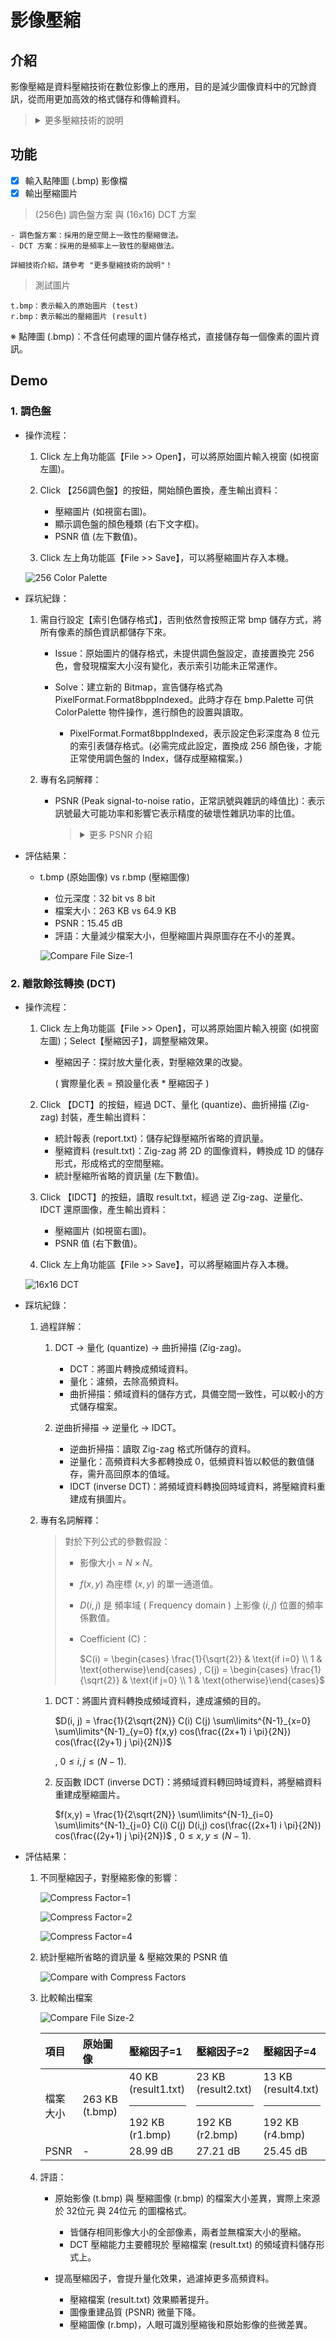 # 影像壓縮

## 介紹

影像壓縮是資料壓縮技術在數位影像上的應用，目的是減少圖像資料中的冗餘資訊，從而用更加高效的格式儲存和傳輸資料。

> <details>
> 
> <summary>更多壓縮技術的說明</summary>
> 
> <br>
> 
> > ## 壓縮原理
> > 
> > 壓縮的通則是利用資料的一致性，越一致的資料，越能夠進行壓縮。
> > 
> > <details>
> > 
> > <summary>詳細介紹</summary>
> > 
> > 1. 資料越一致，代表統計特性越集中，包括傅立葉轉換域 ( Fourier transform domain )、特徵值 ( eigenvalue )、直方圖 ( histogram ) ...... 等方面的集中度。
> >     
> >     - 空間上的一致性：影像中每一點的值，會和相鄰的點的值非常接近。
> > 
> >     - 頻率上的一致性：一張影像的頻譜大多都集中在低頻的地方。
> > 
> >         - 低頻成分：代表變化較為緩和的地方。
> > 
> >             - 對應的是影像的「顏色」(color) 和「強度」(intensity)。
> > 
> >         - 高頻成分：代表變化較為劇烈的地方。
> > 
> >             - 對應的是影像的「邊緣」(edge) 和「雜訊」(noise)。
> > 
> > 2. 除此之外，也可利用資料的規則性與可預測性來對其作壓縮。
> > 
> > </details>
> 
> > ## 常見的影像壓縮技術
> > 
> > 壓縮的技術主要分成兩種：
> > 
> > 1. 失真壓縮 ( lossy compression )：壓縮率較高，但無法重建原來的資料。例如：
> > 
> >     - **色彩深度 (8bit、10bit)**
> >     - 色彩取樣 (4:2:2、4:2:0)
> >     - DFT ( Discrete Fourier Transform，離散傅立葉變換 )
> >     - **DCT ( Discrete Cosine Transform，離散餘弦變換 )**
> >     - 多項式曲線的近似 ( polynomial approximation )
> > 
> > 2. 無損壓縮 ( lossless compression )：壓縮率較低，但可以重建原來的資料。例如：
> >    
> >    - 二元編碼 ( binary coding )
> >    - 霍夫曼編碼 ( Huffman coding )
> >    - 算術編碼 ( arithmetic coding ) 
> 
> > ### 色彩深度 (索引色)
> > 
> > 色彩深度，這種做法又被稱為「索引色 ( Indexed color )」或「調色盤」，主要是用來 "快速呈現" 圖片或加速資料傳輸，也稱之為「向量量化壓縮」。
> > 
> > <details>
> > 
> > <summary>詳細介紹</summary>
> > 
> > - 色彩深度，簡稱色深。
> > 
> >     - 在電腦圖學領域中，表示在點陣圖緩衝區中儲存顏色所用的位元數。
> > 
> > - 色彩深度越高，可用的顏色就越多。
> > 
> >     - 色彩深度是用「n 位元顏色」（n-bit colour）來說明的。
> >     
> >     - 若色彩深度是 n 位元，即有 $`2^{n}`$ 種顏色選擇，而儲存每像素所用的位元數目就是 n。
> >         
> >         - 例如：8 位元 = 256 種顏色；10 位元 = 1024 種顏色。 
> > 
> >         - 其中，每像素所用 8 位元 (0-255) 來表示 256 種的顏色之一。
> >         
> >         - 通常使用 256 種索引色彩，即 8-bit ( 256 色 ) 壓縮出來的圖片，看起來跟真彩色差不多，檔案大小則變得很小。
> > 
> > - 做法：
> > 
> >     1. 在一張圖片中選擇最常見的顏色，製成顏色表，一同儲存在圖片中 ( 點陣圖緩衝區 )。
> >     
> >     2. 使用歐幾里德距離公式，對一張全彩的圖片進行有限顏色的置換。
> >         
> >         - 顏色資訊也不會直接存在該張圖片的像素裡，而是給予索引來參照其中的「調色盤」。換句話說，該張圖片並不包含原圖的所有顏色。
> > 
> > </details>
> 
> > ### 色彩取樣
> > 
> > 將 luminance ( 亮度 ) 和 chroma ( 顏色 ) 分離，透過 chroma subsampling ( 色彩取樣 )，來實現有損壓縮。
> > 
> > <details>
> > 
> > <summary>詳細介紹</summary>
> > 
> > - 人類的視覺系統，對於明暗度比較敏感，而對於彩度比較不敏感。
> > 
> >     - 因此，我們可以利用人類視覺的特性，減少 Cb、Cr 的取樣個數，同時保持足夠的視覺質量。
> >     
> >     - 此技術運用的是空間上的一致性，取樣格式主要有 ( 4：2：2 ) 與 ( 4：2：0 ) 兩種。
> > 
> > - YUV 與 RGB 相互轉換：
> > 
> >     - 從 RGB 到 YCbCr 為
> > 
> >         ~~~
> >         Y = 0.299 R + 0.578 G + 0.114 B
> >         
> >         Cb = 0.565 (B - Y)；( Cb = -0.169 R - 0.331 G + 0.500 B )
> >         
> >         Cr = 0.713 (R - Y)； ( Cr = 0.500 R - 0.419 G - 0.081 B )
> >         ~~~
> > 
> >         其中，Y 是亮度 ( Luminance )，C 是色差 ( chrominance )，Cb 為藍色色差，Cr 為紅色色差。
> >     
> >         - Y 的本質上就是從原圖得到一張 grayscale 灰度圖，這也是常見的灰階計算方式。
> >         
> >         - G (Green) 的係數最大，這符合人眼視覺系統對綠色最敏感的特性。
> >     
> >     - 從 YCbCr 到 RGB 為
> > 
> >         ~~~
> >         R = Y + 1.402 Cr
> >         G = Y - 0.344 Cb - 0.714 Cr
> >         B = Y + 1.772 Cb
> >         ~~~
> > 
> > - 運用子採樣，損耗一些顏色資訊，來壓縮檔案。( 即不記錄某些像素的資訊。)
> > 
> >     - 未壓縮 4:4:4
> > 
> >         | Y |  |  |  | + | $\tiny\text{Cr Cb}$ |  |  |  |
> >         | :----: | :----: | :----: | :----: | :----: | :----: | :----: | :----: | :----: |
> >         | gray&nbsp; | gray&nbsp; | gray&nbsp; | gray&nbsp; | | &nbsp;&nbsp;V&nbsp;&nbsp; | &nbsp;&nbsp;V&nbsp;&nbsp; | &nbsp;&nbsp;V&nbsp;&nbsp; | &nbsp;&nbsp;V&nbsp;&nbsp; |
> >         | gray&nbsp; | gray&nbsp; | gray&nbsp; | gray&nbsp; | | &nbsp;&nbsp;V&nbsp;&nbsp; | &nbsp;&nbsp;V&nbsp;&nbsp; | &nbsp;&nbsp;V&nbsp;&nbsp; | &nbsp;&nbsp;V&nbsp;&nbsp; |
> > 
> >         - 當所有像素的 CbCr 資訊都被記錄下來時 ( 無未採樣的像素 ) ，色度採樣即可被標示為 4:4:4。
> >         
> >         - 可提供最高品質的影像，RAW 檔案也等同 4:4:4。
> >         
> >         - 然而，檔案大小也最大。
> > 
> >     - YCbCr 4:2:2 子採樣：在每個像素行中，只有兩個像素的 CbCr 訊號被記錄下來。
> >         
> >         | Y |  |  |  | + | $\tiny\text{Cr Cb}$ |  |  |  |
> >         | :----: | :----: | :----: | :----: | :----: | :----: | :----: | :----: | :----: |
> >         | gray&nbsp; | gray&nbsp; | gray&nbsp; | gray&nbsp; | | &nbsp;&nbsp;R&nbsp;&nbsp; | &nbsp;&nbsp;-&nbsp;&nbsp; | &nbsp;&nbsp;B&nbsp;&nbsp; | &nbsp;&nbsp;-&nbsp;&nbsp; |
> >         | gray&nbsp; | gray&nbsp; | gray&nbsp; | gray&nbsp; | | &nbsp;&nbsp;G&nbsp;&nbsp; | &nbsp;&nbsp;-&nbsp;&nbsp; | &nbsp;&nbsp;Y&nbsp;&nbsp; | &nbsp;&nbsp;-&nbsp;&nbsp; |
> >     
> >         - 讀取色彩時，提取 ( Copy ) 採樣資訊。
> > 
> >             | $\tiny\text{Cr Cb}$ |  |  |  |
> >             | :----: | :----: | :----: | :----: |
> >             | &nbsp;&nbsp;R&nbsp;&nbsp; | &nbsp;&nbsp;r&nbsp;&nbsp; | &nbsp;&nbsp;B&nbsp;&nbsp; | &nbsp;&nbsp;b&nbsp;&nbsp; |
> >             | &nbsp;&nbsp;G&nbsp;&nbsp; | &nbsp;&nbsp;g&nbsp;&nbsp; | &nbsp;&nbsp;Y&nbsp;&nbsp; | &nbsp;&nbsp;y&nbsp;&nbsp; |
> > 
> >     - YCbCr 4:2:0 子採樣：在每兩個像素行中，上面一行只記錄兩個像素的 CbCr 訊號。下面一行的像素則完全不記錄 CbCr 訊號。
> >         
> >         | Y |  |  |  | + | $\tiny\text{Cr Cb}$ |  |  |  |
> >         | :----: | :----: | :----: | :----: | :----: | :----: | :----: | :----: | :----: |
> >         | gray&nbsp; | gray&nbsp; | gray&nbsp; | gray&nbsp; | | &nbsp;&nbsp;R&nbsp;&nbsp; | &nbsp;&nbsp;-&nbsp;&nbsp; | &nbsp;&nbsp;B&nbsp;&nbsp; | &nbsp;&nbsp;-&nbsp;&nbsp; |
> >         | gray&nbsp; | gray&nbsp; | gray&nbsp; | gray&nbsp; | | &nbsp;&nbsp;-&nbsp;&nbsp; | &nbsp;&nbsp;-&nbsp;&nbsp; | &nbsp;&nbsp;-&nbsp;&nbsp; | &nbsp;&nbsp;-&nbsp;&nbsp; |
> >     
> >         - 讀取色彩時，提取 ( Copy ) 採樣資訊。
> > 
> >             | $\tiny\text{Cr Cb}$ |  |  |  |
> >             | :----: | :----: | :----: | :----: |
> >             | &nbsp;&nbsp;R&nbsp;&nbsp; | &nbsp;&nbsp;r&nbsp;&nbsp; | &nbsp;&nbsp;B&nbsp;&nbsp; | &nbsp;&nbsp;b&nbsp;&nbsp; |
> >             | &nbsp;&nbsp;r&nbsp;&nbsp; | &nbsp;&nbsp;r&nbsp;&nbsp; | &nbsp;&nbsp;b&nbsp;&nbsp; | &nbsp;&nbsp;b&nbsp;&nbsp; |
> > 
> > </details>
> 
> > ### DFT ( Discrete Fourier Transform，離散傅立葉變換 )
> > 
> > DFT ( 離散傅立葉變換 )，是一種頻域表示方法，廣泛使用於有限長序列的在數位訊號處理。
> > 
> > <details>
> > 
> > <summary>詳細介紹</summary>
> >   
> > - Fourier Series 傅立葉級數：將一個週期信號分解成無限多分開的離散弦波。
> > 
> >     ~~~
> >     度量觀點轉換：
> >     
> >     1. 世界上所有的訊號，都是由不同頻率的弦波所組成。
> >     
> >     2. 弦波是訊號的基本組成元素，不管它是正弦或餘弦。
> >     
> >     3. 從不同的面相 ( 時域 / 頻域 ) 去分析訊號，可以獲得不同的視圖 ( 波型 / 頻譜 )。
> >     ~~~
> > 
> > -  Fourier Transform 傅立葉轉換：用來將時域訊號，轉換成頻域訊號的計算方式。
> > 
> > </details>
> 
> > ### DCT ( Discrete Cosine Transform ) 離散餘弦變換
> > 
> > 圖像雖然屬於「空間域 ( spatial domain )」的問題，但可以將其解釋成「時域 ( time domain )」的體現，也就能將其透過頻譜分析轉換成「頻域 ( frequency domain )」的問題。
> > 
> > 簡單的解釋：空間域 (=時域) 經過傅立葉變換後，可以得到「圖像的能量梯度(=影像的頻譜)」。經過濾波，可以形成圖像的有損壓縮。
> >
> > <details>
> > 
> > <summary>詳細介紹</summary>
> > 
> > #### 空間域、時域、頻域
> >
> > 影像實際上是二維的，亦即是訊號的二維形式。
> >
> > <details>
> > 
> > <summary>詳細介紹</summary>
> >
> > - 「空間域」與「頻域」的轉換：也就是，將函式 f (p1, p2)，轉換為函式 F (w1, w2)，其中 p1, p2 是空間座標，w1、w2 是二維的頻率，分別代表兩個方向的頻率變化。
> > 
> >     - 我們可以想像有個水中的震動源，在不斷振動下產生漣漪，此時水面的 p1、p2 (水波) 可以是指什麼呢？
> > 
> >     - 時間嗎？如果以時域 f ( t1, t2 ) 來描述訊號，兩個時間的方向代表什麼？這令人難以想像，然而若想成用相機對水波照像後，查看照片中漣漪在某位置的水平面高低關係，就容易理解了。
> > 
> >     - 也就是說，可以使用 f (x, y) 函式，來表示漣漪在位置 (x, y) 與 水平面的高低關係，這就是從空間域轉換至頻域，而不是從時域轉換至頻域了。
> > 
> > - DCT-II：2d DCT ( type II )，最常用的一種形式，通常直接稱為 DCT。
> > 
> >     - 二維傅立葉級數：可以看成水波是由許多的小漣漪疊加而成，二維傅立葉轉換後的結果，就是這些小漣漪的頻域表示。
> >     
> >     - 水中有個單一振動源時，會產生一圈圈的漣漪，若是有多個振動源，就會構成波光粼粼，某些程度在視覺上，就會像是以二維「雜訊」建立的灰階圖，也就是說，這時的二維傅立葉轉換，是個從空間中某位置的訊號到訊號頻率的轉換。
> >     
> >     - 二維傅立葉轉換後，我們可以看到它是由哪些灰階度週期變化組成。此時，可以想像許多不同的灰階圖，各個灰階圖視覺上像個小漣漪，這些小漣漪會疊加成最後的灰階圖片，將此灰階圖進行二維傅立葉轉換，可以得到這些小漣漪的頻率，也就是所謂的圖像頻率，頻譜大小即可視為能量大小。
> > 
> > </details>
> >
> > #### 離散餘弦轉換 ( DCT ) 理論
> > 
> > 此技術運用的是頻率上的一致性，刪除高頻資訊，對於人眼視覺所能辨別的資訊量來說，損失是非常少的，但可大幅減少資料傳輸量。
> > 
> > <details>
> > 
> > <summary>詳細介紹</summary>
> >
> > - 對於人眼而言，影像的低頻部分資訊量是大於高頻部分的。
> > 
> >     &#8251; 一張影像的頻譜大多都集中在低頻的地方。
> > 
> >     - 低頻成分：代表變化較為緩和的地方。
> > 
> >         - 對應的是影像的「顏色」(color) 和「強度」(intensity)。 
> > 
> >     - 高頻成分：代表變化較為劇烈的地方。
> > 
> >         - 對應的是影像的「邊緣」(edge) 和「雜訊」(noise)。
> > 
> > - DCT ( 離散餘弦變換 )，是在 DFT 的基礎上推導出來的，是 DFT 的特殊形式。
> > 
> >     - 在 FT ( 傅立葉轉換 ) 的算法中包含複數運算，其運算複雜度和存儲所需的空間都超過實數運算。
> >     
> >     - 為了簡化計算過程，離散餘弦轉換（Discrete Cosine Transform），改以實部運算代替 FT 中的虛部運算，藉此達到簡化目的。
> >     
> >         - 當是實函數時，DFT 的實部是偶函數，虛部是奇函數。
> >         - 當是偶實函數時，DFT 的虛部就是 0。
> > 
> >     - DCT 會將任何一個輸入訊號先拓展為一個實偶訊號，藉此形成簡化運算。
> >     
> >         - 在 DFT 傅立葉級數展開式中，如果被展開的函數是實偶函數，那麼其傅立葉級數就只包含餘弦項，再將其離散化 (DFT) 可導出該餘弦項的餘弦變換，就是離散餘弦變換 (DCT)。
> > 
> > </details>
> > 
> > #### DCT 做法
> > 
> > 8×8 DCT：通常我們會將影像切成 8×8 的方格，才進行離散餘弦轉換 (DCT)。
> > 
> > <details>
> > 
> > <summary>詳細介紹</summary>
> >
> >         
> > - 原因：避免過濾過多，遺失重要資訊。
> >     
> >     - 一張影像的每個區塊，其高低頻成分都不一樣。若對整張影像直接做離散餘弦轉換 (DCT)，多少會有高頻成分的出現。如果切成 8×8 的方格，則對大部分的方格幾乎都沒有高頻成分。
> >     
> > - 經過離散餘弦轉換 (DCT) 後的 8×8 矩陣稱為 DCT 矩陣。
> > 
> >     - DCT 矩陣最左上角的係數稱為直流 (DC) 成分，而其他 63 個係數則稱為交流 (AC) 成分。
> > 
> >     - 越靠近左上角的係數，表示頻率較低的部分；而越往右下角方向的係數，代表的頻率則越高。
> > 
> >     - 2D 的 8×8 DCT 的輸出通常會按照 "zigzag" 的順序，將 2D 轉為 1D 的型態，再進行儲存。
> >     
> >         - 按照此順序排列，能量可能較大的會被擺在前面，而後面的高頻成分從某個值開始後幾乎為零，以符號 EOB (end of block) 表示，指後面的高頻的部分經過量化 (quantization) 之後皆為 0。
> > 
> > </details>
> > 
> > #### 應用：JPEG 壓縮
> > 
> > JPEG（Joint Photographic Experts Group）是一種常用的圖像壓縮格式，用於將圖像文件縮小並減少其占用的存儲空間。
> > 
> > <details>
> > 
> > <summary>詳細介紹</summary>
> >     
> > 1. 主要使用了離散余弦轉換（DCT）技術，將圖像的像素數據轉換為一系列餘弦波的系數，以表示圖像中的不同頻率部分。
> >     
> > 2. 將這些餘弦波的頻率從低到高排列，並且對應不同級別的細節和色彩變化。
> >     
> >     - 低頻信息包含了圖像的整體結構和一般特徵。
> > 
> >     - 高頻信息包含了圖像中的細節和細微變化。
> >         
> > 3. DCT 係數的值表示了每個餘弦波在圖像中的貢獻程度。
> > 
> >     - 低頻部分的餘弦波具有較大的係數值。
> > 
> >     - 高頻部分的餘弦波具有較小的係數值。
> > 
> > 4. Quantization ( 量化 )：通過去除高頻信息來減小文件的大小，同時盡量保留圖像的視覺質量。
> > 
> >     - 在量化過程中，我們使用一個量化表將 DCT 係數進行除法運算，然後四捨五入到最近的整數。
> >         
> >     - 這樣，高頻的係數值通常會被縮小到接近零的程度，並且可能被設置為零。(高頻的係數通常都遠小於低頻的係數)
> >         
> >         - 較小的量化表將導致更少的信息丟失和較好的圖像質量，但也將使文件大小增加。
> >         
> >         - 較大的量化表將導致更多的信息丟失和較差的圖像質量，但也將使文件大小減小。
> >     
> > 5. Zig-Zag ( 曲折掃描 )
> > 
> >     - JPEG 影像壓縮技術之所以使用曲折掃描的原因是，它能合理的期待在一個區塊中的像素相較於在一條直線上的像素的出現頻率會比較高，而出現頻率高就代表能壓縮的比例高。
> >         
> >     - 例如，某個區塊中的顏色都是不同深淺的藍色，只需要儲存該區塊內不同像素的差異性而不必將區塊內所有像素的一切資訊都儲存，而更進一步的，這些差異值有可能會是 0，或是一個非常小而可以視為 0 的差異。這樣的技術允許圖像或是影片能有更佳的壓縮率。
> > 
> > </details>
> > 
> > </details>
> 
> </details>

## 功能

- [x] 輸入點陣圖 (.bmp) 影像檔
- [x] 輸出壓縮圖片

> (256色) 調色盤方案 與 (16x16) DCT 方案
    
    - 調色盤方案：採用的是空間上一致性的壓縮做法。
    - DCT 方案：採用的是頻率上一致性的壓縮做法。
    
    詳細技術介紹，請參考 "更多壓縮技術的說明"！

> 測試圖片

    t.bmp：表示輸入的原始圖片 (test)
    r.bmp：表示輸出的壓縮圖片 (result)

&#8251; 點陣圖 (.bmp)：不含任何處理的圖片儲存格式，直接儲存每一個像素的圖片資訊。

## Demo

### 1. 調色盤

- 操作流程：

    1. Click 左上角功能區【File >> Open】，可以將原始圖片輸入視窗 (如視窗左圖)。 
    
    2. Click 【256調色盤】的按鈕，開始顏色置換，產生輸出資料：
        
        - 壓縮圖片 (如視窗右圖)。
        - 顯示調色盤的顏色種類 (右下文字框)。
        - PSNR 值 (左下數值)。

    3. Click 左上角功能區【File >> Save】，可以將壓縮圖片存入本機。
    
    ![256 Color Palette](https://github.com/stanley568598/Csharp-programming-assignment/raw/main/3.%20%E5%BD%B1%E5%83%8F%E5%A3%93%E7%B8%AE/assets/images/1.%20256%20Color%20Palette.JPG)

- 踩坑紀錄：

    1. 需自行設定【索引色儲存格式】，否則依然會按照正常 bmp 儲存方式，將所有像素的顏色資訊都儲存下來。

        - Issue：原始圖片的儲存格式，未提供調色盤設定，直接置換完 256 色，會發現檔案大小沒有變化，表示索引功能未正常運作。
        
        - Solve：建立新的 Bitmap，宣告儲存格式為 PixelFormat.Format8bppIndexed。此時才存在 bmp.Palette 可供 ColorPalette 物件操作，進行顏色的設置與讀取。
        
            - PixelFormat.Format8bppIndexed，表示設定色彩深度為 8 位元的索引表儲存格式。(必需完成此設定，置換成 256 顏色後，才能正常使用調色盤的 Index，儲存成壓縮檔案。)
    
    2. 專有名詞解釋：

        - PSNR (Peak signal-to-noise ratio，正常訊號與雜訊的峰值比)：表示訊號最大可能功率和影響它表示精度的破壞性雜訊功率的比值。

            > <details>
            > 
            > <summary>更多 PSNR 介紹</summary>
            > 
            > - 在影像壓縮時，經過壓縮與解壓縮重建的影像 與 原始影像的差距是通常使用 MSE (mean-square error，平均平方誤差，均方差) 來衡量。
            > 
            >     $`MSE = \frac{1}{mn} \sum\limits^{m-1}_{i=0} \sum\limits^{n-1}_{j=0} [ I(i,j)- K(i,j) ]^{2}`$
            > 
            >     - 圖像大小為 m × n
            >     - I 代表無雜訊的原始圖像(未壓縮)
            >     - K 為 I 的雜訊近似圖像(K 為 I 經過壓縮後的圖像)
            > 
            > - 則 PSNR 定義為：
            > 
            >     $`PSNR = 10 \cdot \log_{10} (\frac{MAX_{I}^{2}}{MSE}) = 20 \cdot \log_{10} (\frac{MAX_{I}}{\sqrt{MSE}})`$
            > 
            >     - 其中，$`MAX_{I}`$ 是表示圖像點顏色的最大數值，如果每個採樣點用 8 位元表示，那麼就是 255。
            > 
            > - PSNR 峰值訊噪比，用作為影像處理中的圖像壓縮等領域中訊號重建品質的量測方法。
            >     
            >     - 圖像與影像壓縮中典型的峰值訊噪比值在 30 dB 到 50 dB 之間，愈高愈好。
            >     
            >     - PSNR 接近 50 dB，代表壓縮後的圖像僅有些許非常小的誤差。
            >     
            >     - PSNR 大於 30 dB ，人眼很難察覺壓縮後和原始影像的差異。
            >     
            >     - PSNR 介於 20 dB 到 30 dB 之間，人眼就可以察覺出圖像的差異。
            >     
            >     - PSNR 介於 10 dB 到 20 dB 之間，人眼還是可以用肉眼看出這個圖像原始的結構，且直觀上會判斷兩張圖像不存在很大的差異。
            >     
            >     - PSNR 低於 10 dB，兩圖像看起來完全不同。
            > </details>

- 評估結果：

    - t.bmp (原始圖像) vs r.bmp (壓縮圖像)
    
        - 位元深度：32 bit vs 8 bit
        - 檔案大小：263 KB vs 64.9 KB
        - PSNR：15.45 dB
        - 評語：大量減少檔案大小，但壓縮圖片與原圖存在不小的差異。
    
        ![Compare File Size-1](https://github.com/stanley568598/Csharp-programming-assignment/raw/main/3.%20%E5%BD%B1%E5%83%8F%E5%A3%93%E7%B8%AE/assets/images/2.%20Compare%20File%20Size-1.JPG)

### 2. 離散餘弦轉換 (DCT)

- 操作流程：

    1. Click 左上角功能區【File >> Open】，可以將原始圖片輸入視窗 (如視窗左圖)；Select【壓縮因子】，調整壓縮效果。 

        - 壓縮因子：探討放大量化表，對壓縮效果的改變。
        
            ( 實際量化表 = 預設量化表 * 壓縮因子 )
    
    2. Click 【DCT】的按鈕，經過 DCT、量化 (quantize)、曲折掃描 (Zig-zag) 封裝，產生輸出資料：
        
        - 統計報表 (report.txt)：儲存紀錄壓縮所省略的資訊量。
        - 壓縮資料 (result.txt)：Zig-zag 將 2D 的圖像資料，轉換成 1D 的儲存形式，形成格式的空間壓縮。
        - 統計壓縮所省略的資訊量 (左下數值)。

    3. Click 【IDCT】的按鈕，讀取 result.txt，經過 逆 Zig-zag、逆量化、IDCT 還原圖像，產生輸出資料：

        - 壓縮圖片 (如視窗右圖)。
        - PSNR 值 (右下數值)。

    4. Click 左上角功能區【File >> Save】，可以將壓縮圖片存入本機。

    ![16x16 DCT](https://github.com/stanley568598/Csharp-programming-assignment/raw/main/3.%20%E5%BD%B1%E5%83%8F%E5%A3%93%E7%B8%AE/assets/images/3.%2016x16%20DCT.JPG)

- 踩坑紀錄：
    
    1. 過程詳解： 

        1. DCT $`\to`$ 量化 (quantize) $`\to`$ 曲折掃描 (Zig-zag)。
            - DCT：將圖片轉換成頻域資料。
            - 量化：濾頻，去除高頻資料。
            - 曲折掃描：頻域資料的儲存方式，具備空間一致性，可以較小的方式儲存檔案。
        
        2. 逆曲折掃描 $`\to`$ 逆量化 $`\to`$ IDCT。
            - 逆曲折掃描：讀取 Zig-zag 格式所儲存的資料。
            - 逆量化：高頻資料大多都轉換成 0，低頻資料皆以較低的數值儲存，需升高回原本的值域。
            - IDCT (inverse DCT)：將頻域資料轉換回時域資料，將壓縮資料重建成有損圖片。

    2. 專有名詞解釋：

        > 對於下列公式的參數假設：
        > - 影像大小 = $`N \times N`$。
        > - $`f(x, y)`$ 為座標 $`(x, y)`$ 的單一通道值。 
        > - $`D(i,j)`$ 是 頻率域 ( Frequency domain ) 上影像 $`(i,j)`$ 位置的頻率係數值。
        > - Coefficient (C)：
        > 
        >     $`C(i) = \begin{cases} \frac{1}{\sqrt{2}} & \text{if i=0} \\ 1  & \text{otherwise}\end{cases} , C(j) = \begin{cases} \frac{1}{\sqrt{2}} & \text{if j=0} \\ 1  & \text{otherwise}\end{cases}`$

        1. DCT：將圖片資料轉換成頻域資料，達成濾頻的目的。
            
            $`D(i, j) = \frac{1}{2\sqrt{2N}} C(i) C(j) \sum\limits^{N-1}_{x=0} \sum\limits^{N-1}_{y=0} f(x,y) cos(\frac{(2x+1) i \pi}{2N}) cos(\frac{(2y+1) j \pi}{2N})`$

            , $`0 \leq i , j \leq (N-1)`$.

        2. 反函數 IDCT (inverse DCT)：將頻域資料轉回時域資料，將壓縮資料重建成壓縮圖片。

            $`f(x,y) = \frac{1}{2\sqrt{2N}} \sum\limits^{N-1}_{i=0} \sum\limits^{N-1}_{j=0} C(i) C(j) D(i,j) cos(\frac{(2x+1) i \pi}{2N}) cos(\frac{(2y+1) j \pi}{2N})`$
            , $`0 \leq x , y \leq (N-1)`$.

- 評估結果：

    1. 不同壓縮因子，對壓縮影像的影響：

        ![Compress Factor=1](https://github.com/stanley568598/Csharp-programming-assignment/raw/main/3.%20%E5%BD%B1%E5%83%8F%E5%A3%93%E7%B8%AE/assets/images/4.%20Compress%20Factor=1.JPG)

        ![Compress Factor=2](https://github.com/stanley568598/Csharp-programming-assignment/raw/main/3.%20%E5%BD%B1%E5%83%8F%E5%A3%93%E7%B8%AE/assets/images/5.%20Compress%20Factor=2.JPG)

        ![Compress Factor=4](https://github.com/stanley568598/Csharp-programming-assignment/raw/main/3.%20%E5%BD%B1%E5%83%8F%E5%A3%93%E7%B8%AE/assets/images/6.%20Compress%20Factor=4.JPG)

    2. 統計壓縮所省略的資訊量 & 壓縮效果的 PSNR 值

        ![Compare with Compress Factors](https://github.com/stanley568598/Csharp-programming-assignment/raw/main/3.%20%E5%BD%B1%E5%83%8F%E5%A3%93%E7%B8%AE/assets/images/7.%20Compare%20with%20Compress%20Factors.JPG)

    3. 比較輸出檔案

        ![Compare File Size-2](https://github.com/stanley568598/Csharp-programming-assignment/raw/main/3.%20%E5%BD%B1%E5%83%8F%E5%A3%93%E7%B8%AE/assets/images/8.%20Compare%20File%20Size-2.JPG)

        | 項目 | 原始圖像 | 壓縮因子=1 | 壓縮因子=2 | 壓縮因子=4 |
        | :---- | :---- | :---- | :---- | :---- |
        | 檔案大小 | 263 KB (t.bmp) | 40 KB (result1.txt)<hr>192 KB (r1.bmp) | 23 KB (result2.txt)<hr>192 KB (r2.bmp) | 13 KB (result4.txt)<hr>192 KB (r4.bmp) |
        | PSNR | - | 28.99 dB | 27.21 dB | 25.45 dB |

    4. 評語：

        - 原始影像 (t.bmp) 與 壓縮圖像 (r.bmp) 的檔案大小差異，實際上來源於 32位元 與 24位元 的圖檔格式。
            
            - 皆儲存相同影像大小的全部像素，兩者並無檔案大小的壓縮。
            - DCT 壓縮能力主要體現於 壓縮檔案 (result.txt) 的頻域資料儲存形式上。

        - 提高壓縮因子，會提升量化效果，過濾掉更多高頻資料。
            
            - 壓縮檔案 (result.txt) 效果顯著提升。
            - 圖像重建品質 (PSNR) 微量下降。
            - 壓縮圖像 (r.bmp)，人眼可識別壓縮後和原始影像的些微差異。
